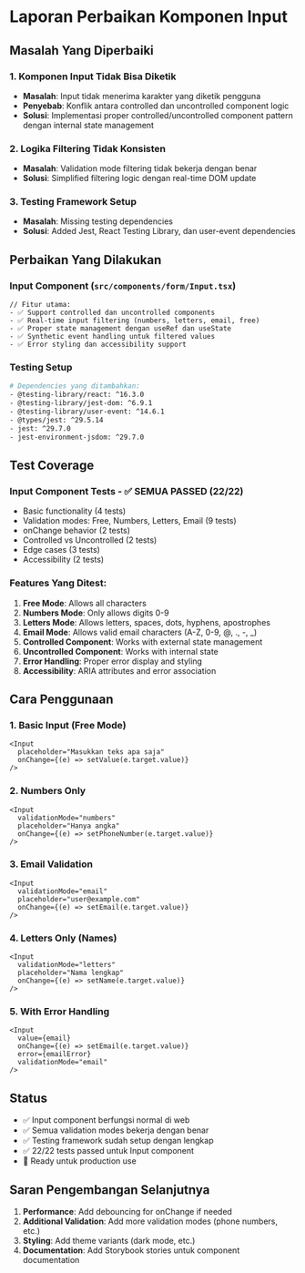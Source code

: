 # Laporan Perbaikan Komponen Input

## Masalah Yang Diperbaiki

### 1. **Komponen Input Tidak Bisa Diketik**
- **Masalah**: Input tidak menerima karakter yang diketik pengguna
- **Penyebab**: Konflik antara controlled dan uncontrolled component logic
- **Solusi**: Implementasi proper controlled/uncontrolled component pattern dengan internal state management

### 2. **Logika Filtering Tidak Konsisten**
- **Masalah**: Validation mode filtering tidak bekerja dengan benar
- **Solusi**: Simplified filtering logic dengan real-time DOM update

### 3. **Testing Framework Setup**
- **Masalah**: Missing testing dependencies
- **Solusi**: Added Jest, React Testing Library, dan user-event dependencies

## Perbaikan Yang Dilakukan

### Input Component (`src/components/form/Input.tsx`)

```tsx
// Fitur utama:
- ✅ Support controlled dan uncontrolled components
- ✅ Real-time input filtering (numbers, letters, email, free)
- ✅ Proper state management dengan useRef dan useState
- ✅ Synthetic event handling untuk filtered values
- ✅ Error styling dan accessibility support
```

### Testing Setup

```bash
# Dependencies yang ditambahkan:
- @testing-library/react: ^16.3.0
- @testing-library/jest-dom: ^6.9.1
- @testing-library/user-event: ^14.6.1
- @types/jest: ^29.5.14
- jest: ^29.7.0
- jest-environment-jsdom: ^29.7.0
```

## Test Coverage

### Input Component Tests - ✅ SEMUA PASSED (22/22)
- Basic functionality (4 tests)
- Validation modes: Free, Numbers, Letters, Email (9 tests)
- onChange behavior (2 tests)
- Controlled vs Uncontrolled (2 tests)
- Edge cases (3 tests)
- Accessibility (2 tests)

### Features Yang Ditest:
1. **Free Mode**: Allows all characters
2. **Numbers Mode**: Only allows digits 0-9
3. **Letters Mode**: Allows letters, spaces, dots, hyphens, apostrophes
4. **Email Mode**: Allows valid email characters (A-Z, 0-9, @, ., -, _)
5. **Controlled Component**: Works with external state management
6. **Uncontrolled Component**: Works with internal state
7. **Error Handling**: Proper error display and styling
8. **Accessibility**: ARIA attributes and error association

## Cara Penggunaan

### 1. Basic Input (Free Mode)
```tsx
<Input 
  placeholder="Masukkan teks apa saja"
  onChange={(e) => setValue(e.target.value)}
/>
```

### 2. Numbers Only
```tsx
<Input 
  validationMode="numbers"
  placeholder="Hanya angka"
  onChange={(e) => setPhoneNumber(e.target.value)}
/>
```

### 3. Email Validation
```tsx
<Input 
  validationMode="email"
  placeholder="user@example.com"
  onChange={(e) => setEmail(e.target.value)}
/>
```

### 4. Letters Only (Names)
```tsx
<Input 
  validationMode="letters"
  placeholder="Nama lengkap"
  onChange={(e) => setName(e.target.value)}
/>
```

### 5. With Error Handling
```tsx
<Input 
  value={email}
  onChange={(e) => setEmail(e.target.value)}
  error={emailError}
  validationMode="email"
/>
```

## Status

- ✅ Input component berfungsi normal di web
- ✅ Semua validation modes bekerja dengan benar  
- ✅ Testing framework sudah setup dengan lengkap
- ✅ 22/22 tests passed untuk Input component
- 🚀 Ready untuk production use

## Saran Pengembangan Selanjutnya

1. **Performance**: Add debouncing for onChange if needed
2. **Additional Validation**: Add more validation modes (phone numbers, etc.)
3. **Styling**: Add theme variants (dark mode, etc.)
4. **Documentation**: Add Storybook stories untuk component documentation